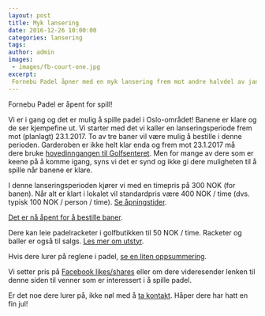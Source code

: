 ```yaml
---
layout: post
title: Myk lansering
date: 2016-12-26 10:00:00
categories: lansering
tags:
author: admin
images:
 - images/fb-court-one.jpg
excerpt:
 Fornebu Padel åpner med en myk lansering frem mot andre halvdel av januar. Fasilitetene jobbes fortsatt med men de flotte padelbanene er klare til spill. Lanseringspris på 300 NOK pr. bane for en times spill.
---
```


Fornebu Padel er åpent for spill!

Vi er i gang og det er mulig å spille padel i Oslo-området! Banene er klare og de ser kjempefine ut. Vi starter med det vi kaller en lanseringsperiode frem mot (planlagt) 23.1.2017. To av tre baner vil være mulig å bestille i denne perioden. Garderoben er ikke helt klar enda og frem mot 23.1.2017 må dere bruke [hovedinngangen til Golfsenteret](/hvor-er-vi). Men for mange av dere som er keene på å komme igang, syns vi det er synd og ikke gi dere muligheten til å spille når banene er klare.

I denne lanseringsperioden kjører vi med en timepris på 300 NOK (for banen). Når alt er klart i lokalet vil standardpris være 400 NOK / time (dvs. typisk 100 NOK / person / time). [Se åpningstider](/lansering/2016/12/21/apningstider.html).

<a href="https://www.matchi.se/facilities/fornebupadel" target="_blank">Det er nå åpent for å bestille baner</a>.

Dere kan leie padelracketer i golfbutikken til 50 NOK / time. Racketer og baller er også til salgs. [Les mer om utstyr](/utstyr).

Hvis dere lurer på reglene i padel, [se en liten oppsummering](/hva-er-padel).

Vi setter pris på <a href="https://www.facebook.com/fornebupadel/" target="_blank">Facebook likes/shares</a> eller om dere videresender lenken til denne siden til venner som er interessert i å spille padel.

Er det noe dere lurer på, ikke nøl med å [ta kontakt](/kontakt-oss). Håper dere har hatt en fin jul!
